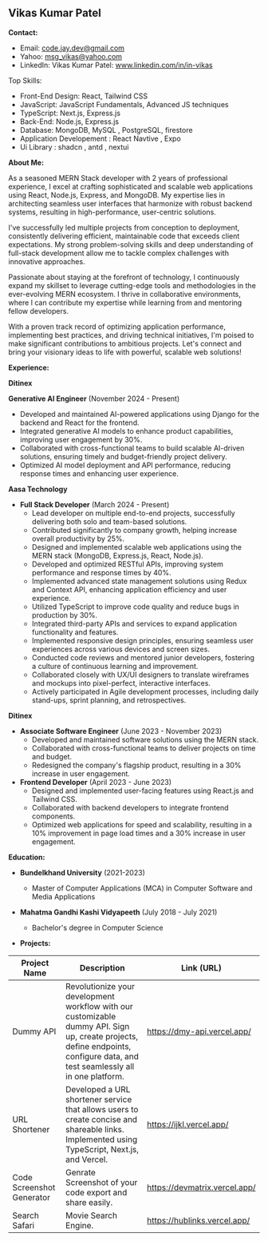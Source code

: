 

##  Vikas Kumar Patel

**Contact:**

* Email: code.jay.dev@gmail.com
* Yahoo: msg_vikas@yahoo.com
* LinkedIn: Vikas Kumar Patel: www.linkedin.com/in/in-vikas <invalid URL removed>

Top Skills:
* Front-End Design: React, Tailwind CSS
* JavaScript: JavaScript Fundamentals, Advanced JS techniques
* TypeScript: Next.js, Express.js
* Back-End: Node.js, Express.js
* Database: MongoDB, MySQL , PostgreSQL, firestore
* Application Developement : React Navtive , Expo
* Ui Library : shadcn , antd , nextui 
  
**About Me:**


As a seasoned MERN Stack developer with 2 years of professional experience, I excel at crafting sophisticated and scalable web applications using React, Node.js, Express, and MongoDB. My expertise lies in architecting seamless user interfaces that harmonize with robust backend systems, resulting in high-performance, user-centric solutions.

I've successfully led multiple projects from conception to deployment, consistently delivering efficient, maintainable code that exceeds client expectations. My strong problem-solving skills and deep understanding of full-stack development allow me to tackle complex challenges with innovative approaches.

Passionate about staying at the forefront of technology, I continuously expand my skillset to leverage cutting-edge tools and methodologies in the ever-evolving MERN ecosystem. I thrive in collaborative environments, where I can contribute my expertise while learning from and mentoring fellow developers.

With a proven track record of optimizing application performance, implementing best practices, and driving technical initiatives, I'm poised to make significant contributions to ambitious projects. Let's connect and bring your visionary ideas to life with powerful, scalable web solutions!


**Experience:**


**Ditinex**

**Generative AI Engineer** (November 2024 - Present)  
- Developed and maintained AI-powered applications using Django for the backend and React for the frontend.  
- Integrated generative AI models to enhance product capabilities, improving user engagement by 30%.  
- Collaborated with cross-functional teams to build scalable AI-driven solutions, ensuring timely and budget-friendly project delivery.  
- Optimized AI model deployment and API performance, reducing response times and enhancing user experience.

**Aasa Technology**

* **Full Stack Developer** (March 2024 - Present)
    * Lead developer on multiple end-to-end projects, successfully delivering both solo and team-based solutions.
    * Contributed significantly to company growth, helping increase overall productivity by 25%.
    * Designed and implemented scalable web applications using the MERN stack (MongoDB, Express.js, React, Node.js).
    * Developed and optimized RESTful APIs, improving system performance and response times by 40%.
    * Implemented advanced state management solutions using Redux and Context API, enhancing application efficiency and user experience.
    * Utilized TypeScript to improve code quality and reduce bugs in production by 30%.
    * Integrated third-party APIs and services to expand application functionality and features.
    * Implemented responsive design principles, ensuring seamless user experiences across various devices and screen sizes.
    * Conducted code reviews and mentored junior developers, fostering a culture of continuous learning and improvement.
    * Collaborated closely with UX/UI designers to translate wireframes and mockups into pixel-perfect, interactive interfaces.
    * Actively participated in Agile development processes, including daily stand-ups, sprint planning, and retrospectives.


**Ditinex**

* **Associate Software Engineer** (June 2023 - November 2023)
    * Developed and maintained software solutions using the MERN stack.
    * Collaborated with cross-functional teams to deliver projects on time and budget.
    * Redesigned the company's flagship product, resulting in a 30% increase in user engagement.
* **Frontend Developer** (April 2023 - June 2023)
    * Designed and implemented user-facing features using React.js and Tailwind CSS.
    * Collaborated with backend developers to integrate frontend components.
    * Optimized web applications for speed and scalability, resulting in a 10% improvement in page load times and a 30% increase in user engagement.

**Education:**

* **Bundelkhand University** (2021-2023)
    * Master of Computer Applications (MCA) in Computer Software and Media Applications
* **Mahatma Gandhi Kashi Vidyapeeth** (July 2018 - July 2021)
    * Bachelor's degree in Computer Science
 
* **Projects:**

| Project Name | Description | Link (URL) 
|---|---|---|
| Dummy API | Revolutionize your development workflow with our customizable dummy API. Sign up, create projects, define endpoints, configure data, and test seamlessly all in one platform. |https://dmy-api.vercel.app/ 
| URL Shortener | Developed a URL shortener service that allows users to create concise and shareable links. Implemented using TypeScript, Next.js, and Vercel. | https://ijkl.vercel.app/
| Code Screenshot Generator |Genrate Screenshot of your code export and share easily. | https://devmatrix.vercel.app/ 
|Search Safari | Movie Search Engine. | https://hublinks.vercel.app/ 


